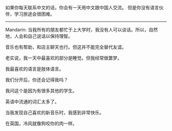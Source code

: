 如果你每天联系中文的话，你会有一天用中文跟中国人交流。
但是你没有语言伙伴，学习旅途会很困难。


<hr>

Mandarin: 当我所有的朋友都忙于上大学时，我没有人可以谈话。所以，自然地，人会和自己说话以保持理智。

音乐也有帮助，和店主聊天也行。但这并不能完全替代友谊。

老实说，我一天中最喜欢的部分是睡觉。但我经常做噩梦。

我最喜欢的语言是肢体语言。

我们分开后，你还会记得我吗？

我问这个是因为有很多其他的学生。

英语中流通的词汇太多了。

当我发现自己喜欢的新音乐时，我感到非常快乐。

在英国，冷风就像狗咬你的肉一样。
